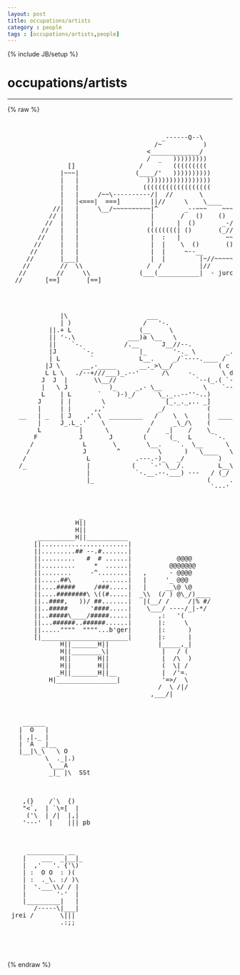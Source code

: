 ```yaml
---
layout: post
title: occupations/artists
category : people
tags : [occupations/artists,people]
---
```

{% include JB/setup %}
# occupations/artists
---
{% raw %}
<pre>


                                         _------Q--\
                                       /~           )
                                     &lt;_____________/
                                     /  _   )))))))))
                []                 /        (((((((((
              |~~~|               (____/&#039;   ))))))))))
              |   |                  )))))))))))))))))           |\
              |   |                 ((((((((((((((((((          / |
              |   |     /~~\----------/|  //       \           | _/
              |   |&lt;===|  ===]        ||//     \    \____     //&#039;
            //|   |     \__/~~~~~~~~~~|^       _--~~~    ~~~-//
           // |   |                   |       /   ()    ()  // )
          //  |   |                   |      |  ()       _-//-~
         //   |   |                  ((((((((| ()       (_//
        //    |   |                   |  :   |            ~~---_
       //     |   |                   |  |    \  ()       ()    )
      //      |   |                   |  |     ~--__        __-~
     //       |___|                   |  |         |~//~~~~~
    //        //  \\                 /  /          |//
   //        //     \\             (___(___________|  - jurcy -
  //      [==]       [==]



                
              |\                     ___
              | )                   /   &#039;-.
           ||.+ L                  (__     \
           || &#039;-.\              ___)a \__   \
           ||    `-.           /.__      J__//--.
           |J       `-.            |_       &#039;-._ \        _.------.
           | L        `            L__.     _/`----.____ /  b a (__c&gt;
          |J \      __,-_____      __._&gt;\__/            ( c      &quot; h\
          L L \   ./--+///___)_.--&#039;      /\     -.       \ d e f g  /
         J  J  |       \\__//                     `--(_.( `--.....-&#039;
         |   \ J           )_     _,- \__           \    `--&#039;
         L    | L       `    )-)_/      \_._..--&#039;&#039;-..)
        J     | |        \                [_._._,.. _]
        |     | |      ,,&#039;              _/           ( 
   __   | _   | J    ,&#039; \  _________   /    \  \     |  _______a:f____
        |     J_.L_.&#039;    \            /     _\_/\    ( 
        L          |      \          /    _|    /    \_
       F           J       J        (      (_   L      `-.
      /             L       \        \__.    `.  \__      \
     /              J        ^          \      )   \____   \
    /                L            .---.-)_   _/         )   \
   /_                |           (    `-&#039; \__/.         L__\_\
                     |            `-.__.--.___) ---   / (_/  J
                     |_                              (     .-&#039; ---
                                                      `---&#039;



                   _
                  H||
                  H||
        __________H||___________
       [|.......................|
       ||.........## --.#.......|
       ||.........   #  # ......|            @@@@
       ||.........     *  ......|          @@@@@@@
       ||........     -^........|   ,      - @@@@
       ||.....##\        .......|   |     &#039;_ @@@
       ||....#####     /###.....|   |     __\@ \@
       ||....########\ \((#.....|  _\\  (/ ) @\_/)____
       ||..####,   ))/ ##.......|   |(__/ /     /|% #/
       ||..#####      &#039;####.....|    \___/ ----/_|-*/
       ||..#####\____/#####.....|       ,:   &#039;(
       ||...######..######......|       |:     \
       ||.....&quot;&quot;&quot;&quot;  &quot;&quot;&quot;&quot;...b&#039;ger|       |:      )
       [|_______________________|       |:      |
              H||_______H||             |_____,_|
              H||________\|              |   / (
              H||       H||              |  /\  )
              H||       H||              (  \| /
             _H||_______H||__            |  /&#039;=.
           H|________________|           &#039;=&gt;/  \
                                        /  \ /|/
                                      ,___/|



    ______
   |  O   |
   | ,|._ |
   | `A  _|__
   |__|\_\   \ O
          \  ._|.)
           \___A
           _|_ |\  SSt



    ,(}    /`\  {)
    &quot;&lt;`,  | `\=[  |
     (&#039;\  | /|  |,|
    &#039;---&#039;  |    ||| pb



     __________ __
    |    ___  _|__|_
    |  ,&#039;   &#039;. {&#039;\)  
    | :  O O  : )(   
    | :  ._\. :/ )\  
    |  &#039;.___\\/ / | 
    |        &#039;-&#039;  |
    |_________|   |
       /-----\|___|
 jrei /       \||| 
              .:;;



 </pre>
{% endraw %}
